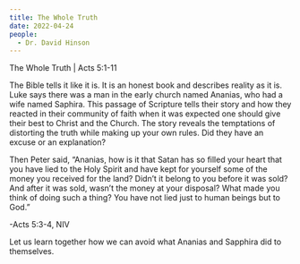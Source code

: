 ```yaml
---
title: The Whole Truth
date: 2022-04-24
people:
  - Dr. David Hinson
---
```


The Whole Truth |  Acts 5:1-11

The Bible tells it like it is. It is an honest book and describes reality as it is. Luke says there was a man in the early church named Ananias, who had a wife named Saphira. This passage of Scripture tells their story and how they reacted in their community of faith when it was expected one should give their best to Christ and the Church. The story reveals the temptations of distorting the truth while making up your own rules. Did they have an excuse or an explanation? 

Then Peter said, “Ananias, how is it that Satan has so filled your heart that you have lied to the Holy Spirit and have kept for yourself some of the money you received for the land? Didn’t it belong to you before it was sold? And after it was sold, wasn’t the money at your disposal? What made you think of doing such a thing? You have not lied just to human beings but to God.”

-Acts 5:3-4, NIV

Let us learn together how we can avoid what Ananias and Sapphira did to themselves.
